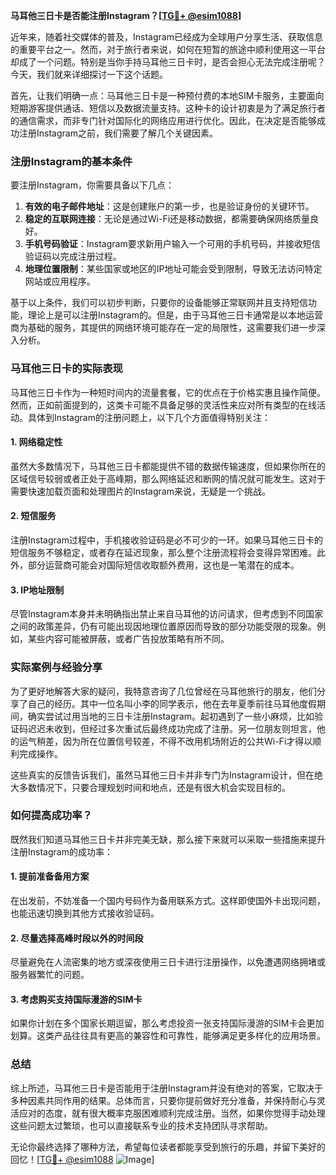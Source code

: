 **马耳他三日卡是否能注册Instagram？[[TG💪+ @esim1088](https://t.me/s/esim1088)]**

近年来，随着社交媒体的普及，Instagram已经成为全球用户分享生活、获取信息的重要平台之一。然而，对于旅行者来说，如何在短暂的旅途中顺利使用这一平台却成了一个问题。特别是当你手持马耳他三日卡时，是否会担心无法完成注册呢？今天，我们就来详细探讨一下这个话题。

首先，让我们明确一点：马耳他三日卡是一种预付费的本地SIM卡服务，主要面向短期游客提供通话、短信以及数据流量支持。这种卡的设计初衷是为了满足旅行者的通信需求，而非专门针对国际化的网络应用进行优化。因此，在决定是否能够成功注册Instagram之前，我们需要了解几个关键因素。

### 注册Instagram的基本条件

要注册Instagram，你需要具备以下几点：
1. **有效的电子邮件地址**：这是创建账户的第一步，也是验证身份的关键环节。
2. **稳定的互联网连接**：无论是通过Wi-Fi还是移动数据，都需要确保网络质量良好。
3. **手机号码验证**：Instagram要求新用户输入一个可用的手机号码，并接收短信验证码以完成注册过程。
4. **地理位置限制**：某些国家或地区的IP地址可能会受到限制，导致无法访问特定网站或应用程序。

基于以上条件，我们可以初步判断，只要你的设备能够正常联网并且支持短信功能，理论上是可以注册Instagram的。但是，由于马耳他三日卡通常是以本地运营商为基础的服务，其提供的网络环境可能存在一定的局限性，这需要我们进一步深入分析。

### 马耳他三日卡的实际表现

马耳他三日卡作为一种短时间内的流量套餐，它的优点在于价格实惠且操作简便。然而，正如前面提到的，这类卡可能不具备足够的灵活性来应对所有类型的在线活动。具体到Instagram的注册问题上，以下几个方面值得特别关注：

#### 1. 网络稳定性
虽然大多数情况下，马耳他三日卡都能提供不错的数据传输速度，但如果你所在的区域信号较弱或者正处于高峰期，那么网络延迟和断网的情况就可能发生。这对于需要快速加载页面和处理图片的Instagram来说，无疑是一个挑战。

#### 2. 短信服务
注册Instagram过程中，手机接收验证码是必不可少的一环。如果马耳他三日卡的短信服务不够稳定，或者存在延迟现象，那么整个注册流程将会变得异常困难。此外，部分运营商可能会对国际短信收取额外费用，这也是一笔潜在的成本。

#### 3. IP地址限制
尽管Instagram本身并未明确指出禁止来自马耳他的访问请求，但考虑到不同国家之间的政策差异，仍有可能出现因地理位置原因而导致的部分功能受限的现象。例如，某些内容可能被屏蔽，或者广告投放策略有所不同。

### 实际案例与经验分享

为了更好地解答大家的疑问，我特意咨询了几位曾经在马耳他旅行的朋友，他们分享了自己的经历。其中一位名叫小李的同学表示，他在去年夏季前往马耳他度假期间，确实尝试过用当地的三日卡注册Instagram。起初遇到了一些小麻烦，比如验证码迟迟未收到，但经过多次重试后最终成功完成了注册。另一位朋友则坦言，他的运气稍差，因为所在位置信号较差，不得不改用机场附近的公共Wi-Fi才得以顺利完成操作。

这些真实的反馈告诉我们，虽然马耳他三日卡并非专门为Instagram设计，但在绝大多数情况下，只要合理规划时间和地点，还是有很大机会实现目标的。

### 如何提高成功率？

既然我们知道马耳他三日卡并非完美无缺，那么接下来就可以采取一些措施来提升注册Instagram的成功率：

#### 1. 提前准备备用方案
在出发前，不妨准备一个国内号码作为备用联系方式。这样即使国外卡出现问题，也能迅速切换到其他方式接收验证码。

#### 2. 尽量选择高峰时段以外的时间段
尽量避免在人流密集的地方或深夜使用三日卡进行注册操作，以免遭遇网络拥堵或服务器繁忙的问题。

#### 3. 考虑购买支持国际漫游的SIM卡
如果你计划在多个国家长期逗留，那么考虑投资一张支持国际漫游的SIM卡会更加划算。这类产品往往具有更高的兼容性和可靠性，能够满足更多样化的应用场景。

### 总结

综上所述，马耳他三日卡是否能用于注册Instagram并没有绝对的答案，它取决于多种因素共同作用的结果。总体而言，只要你提前做好充分准备，并保持耐心与灵活应对的态度，就有很大概率克服困难顺利完成注册。当然，如果你觉得手动处理这些问题太过繁琐，也可以直接联系专业的技术支持团队寻求帮助。

无论你最终选择了哪种方法，希望每位读者都能享受到旅行的乐趣，并留下美好的回忆！[[TG💪+ @esim1088](https://t.me/s/esim1088) ![Image](https://i.postimg.cc/4NQfJmqS/Snipaste-2025-05-13-00-14-12.png)]